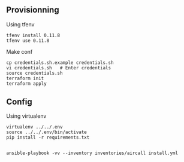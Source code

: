 # 

## Provisionning

Using tfenv

    tfenv install 0.11.8
    tfenv use 0.11.8


Make conf

    cp credentials.sh.example credentials.sh
    vi credentials.sh   # Enter credentials
    source credentials.sh
    terraform init
    terraform apply

## Config

Using virtualenv

    virtualenv ../../.env
    source ../../.env/bin/activate
    pip install -r requirements.txt


    ansible-playbook -vv --inventory inventories/aircall install.yml